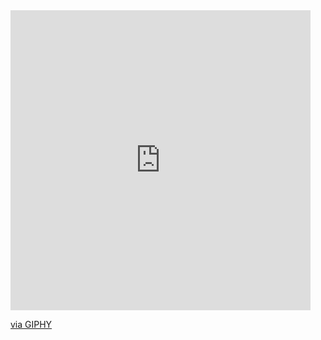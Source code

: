 <iframe src="https://giphy.com/embed/HzPtbOKyBoBFsK4hyc" width="480" height="480" frameBorder="0" class="giphy-embed" allowFullScreen></iframe><p><a href="https://giphy.com/gifs/fomoduck-duck-fomo-forever-squad-HzPtbOKyBoBFsK4hyc">via GIPHY</a></p>
